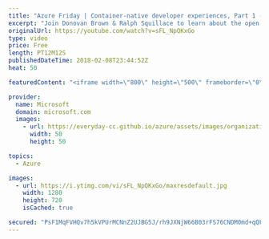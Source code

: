 ```yaml
---
title: "Azure Friday | Container-native developer experiences, Part 1 - Overview"
excerpt: "Join Donovan Brown & Ralph Squillace to learn about the open source tool chain that enables container-native, microservice-oriented app development and delivery in Kubernetes. They cover the challenges of adopting containers as a code delivery technology and some of the tools that help address them:"
originalUrl: https://youtube.com/watch?v=sFL_NpQKxGo
type: video
price: Free
length: PT12M12S
publishedDateTime: 2018-02-08T23:44:52Z
heat: 50

featuredContent: "<iframe width=\"800\" height=\"500\" frameborder=\"0\" src=\"https://www.youtube.com/embed/sFL_NpQKxGo\" allow=\"accelerometer; autoplay; encrypted-media; gyroscope; picture-in-picture\" allowfullscreen></iframe>"

provider:
  name: Microsoft
  domain: microsoft.com
  images:
    - url: https://everyday-cc.github.io/azure/assets/images/organizations/microsoft.com-50x50.jpg
      width: 50
      height: 50

topics:
  - Azure

images:
  - url: https://i.ytimg.com/vi/sFL_NpQKxGo/maxresdefault.jpg
    width: 1280
    height: 720
    isCached: true

secured: "PsF1MqFVHQv7h5kVPUrMCNnZ2UJBG5J/rh9JXNjW66B03rFS76CNDM0md+qQFmpPqh3rGKIddUaLaClcDTUxcvNsgPr1d4S+HfvkefZT1Dwfe4DiKeNyBnS6wJLgrYOoe8HlIslAonQFnDKunLTZKWVM7NMIw97bp9bfHUnrRE1ThgMpLHQZbMrOyP8m1Yj3AMmKcP05QHwOu5dceJFK/F+xErMTFkPQVXa5f3B9Zp4PwHlRjxyEibSkPF8AAT7eUMsAcC/DxpyIVBa3gbrbPsL17/0l0Ala8SxxM7TJMgUKrR+UeMFtPgliQ8vzPu48OzxvEBst2GxrLpNVZnDhSil5tj+2nVYqIpS9JVmzBmf9uQ41p42gBiSNxtPetZMsH2ic7u5xLSvYdLrg176aWaED3U7EJRzoH6Upy5PdREg=;p3ZJPvnm5HoY9iwNfRBGow=="
---
```


